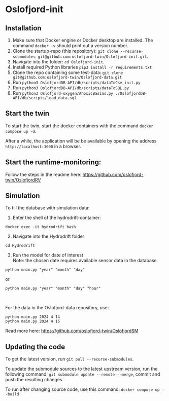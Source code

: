 # Oslofjord-init

## Installation

1.  Make sure that Docker engine or Docker desktop are installed.  The command `docker -v` should print out a version number.
2. Clone the startup-repo (this repository): `git clone --recurse-submodules git@github.com:oslofjord-twin/Oslofjord-init.git`.
3. Navigate into the folder: `cd Oslofjord-init`.
4. Install required Python libraries `pip3 install -r requirements.txt`
5. Clone the repo containing some test-data: `git clone git@github.com:oslofjord-twin/Oslofjord-data.git`
6. Run `python3 OslofjordDB-API/db/scripts/dataToCsv_init.py`
7. Run `python3 OslofjordDB-API/db/scripts/dataToSQL.py`
8. Run `python3 Oslofjord-oxygen/AnoxicBasins.py ./OslofjordDB-API/db/scripts/load_data.sql`


## Start the twin

To start the twin, start the docker containers with the command `docker compose up -d`.

After a while, the application will be be available by opening the address `http://localhost:3000` in a browser.


## Start the runtime-monitoring:

Follow the steps in the readme here: https://github.com/oslofjord-twin/OslofjordRV

## Simulation
To fill the database with simulation data:
1. Enter the shell of the hydrodrift-container:
```
docker exec -it hydrodrift bash
```

2. Navigate into the Hydrodrift folder
```
cd Hydrodrift
```

3. Run the model for date of interest </br>
Note: the chosen date requires available sensor data in the database

```
python main.py "year" "month" "day"
```

or

```
python main.py "year" "month" "day" "hour"
```
</br>

For the data in the Oslofjord-data repository, use:
```
python main.py 2024 4 14
python main.py 2024 4 15
```

Read more here: https://github.com/oslofjord-twin/OslofjordSM

## Updating the code

To get the latest version, run `git pull --recurse-submodules`.

To update the submodule sources to the latest upstream version, run the following command: `git submodule update --remote --merge`, commit and push the resulting changes.

To run after changing source code, use this command: `docker compose up --build`

